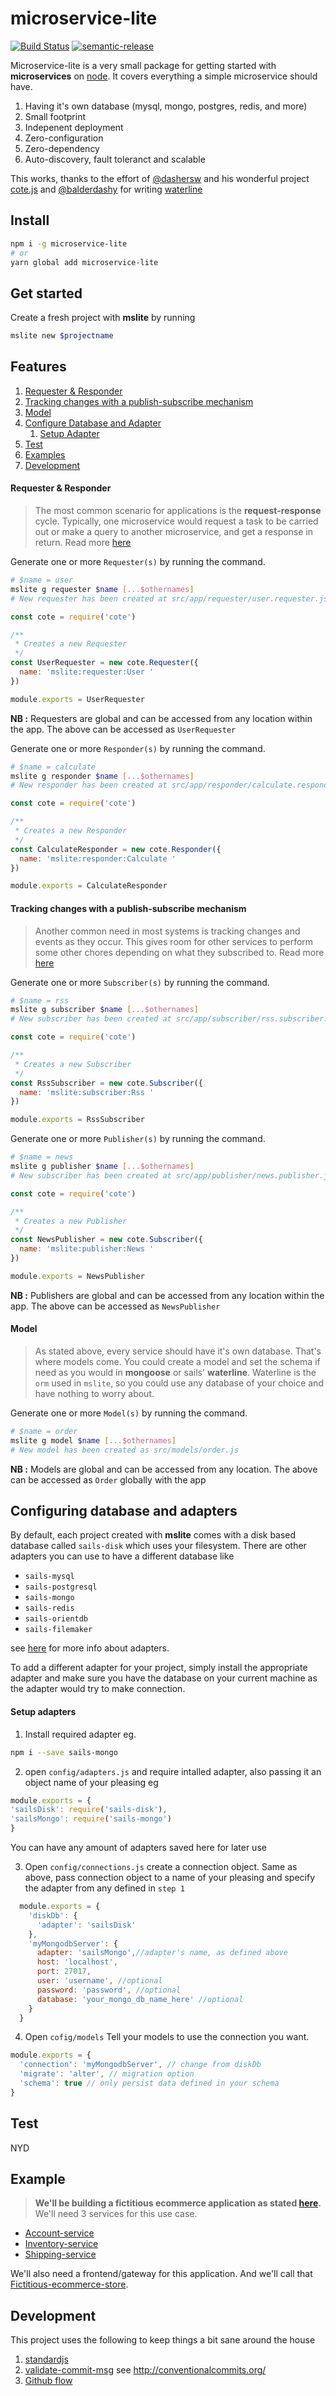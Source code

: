 # microservice-lite

[![Build Status](https://travis-ci.org/Robophil/microservice-lite.svg?branch=feat%2Fsetup-project-dev-dependencies)](https://travis-ci.org/Robophil/microservice-lite)
[![semantic-release](https://img.shields.io/badge/%20%20%F0%9F%93%A6%F0%9F%9A%80-semantic--release-e10079.svg)](https://github.com/semantic-release/semantic-release)

Microservice-lite is a very small package for getting started with **microservices** on [node](htts://nodejs.org).
It covers everything a simple microservice should have.

1. Having it's own database (mysql, mongo, postgres, redis, and more)
2. Small footprint
3. Indepenent deployment
4. Zero-configuration
5. Zero-dependency
6. Auto-discovery, fault toleranct and scalable

This works, thanks to the effort of [@dashersw](https://github.com/dashersw/) and his wonderful project [cote.js](https://github.com/dashersw/cote) 
and [@balderdashy](https://github.com/balderdashy) for writing [waterline](https://github.com/balderdashy/waterline)

## Install

```bash
npm i -g microservice-lite
# or
yarn global add microservice-lite
```
## Get started

Create a fresh project with **mslite** by running
```bash
mslite new $projectname
```

## Features

1. [Requester & Responder](#Requester-&-Responder)
1. [Tracking changes with a publish-subscribe mechanism](#Responder)
1. [Model](#Model)
1. [Configure Database and Adapter](#Model)
   1. [Setup Adapter](#Model)
1. [Test](#Model)
1. [Examples](#Model)
1. [Development](#Model)

#### Requester & Responder
> The most common scenario for applications is the **request-response** cycle. Typically, one microservice would request a task to be carried out or make a query to another microservice, and get a response in return.
Read more [here](http://cote.js.org/#implementing-a-request-response-mechanism)

Generate one or more `Requester(s)` by running the command.
```bash
# $name = user
mslite g requester $name [...$othernames]
# New requester has been created at src/app/requester/user.requester.js
```
```javascript
const cote = require('cote')

/**
 * Creates a new Requester
 */
const UserRequester = new cote.Requester({
  name: 'mslite:requester:User '
})

module.exports = UserRequester

```

**NB :** Requesters are global and can be accessed from any location within the app. The above can be accessed as `UserRequester`

Generate one or more `Responder(s)` by running the command.
```bash
# $name = calculate
mslite g responder $name [...$othernames]
# New responder has been created at src/app/responder/calculate.responder.js
```
```javascript
const cote = require('cote')

/**
 * Creates a new Responder
 */
const CalculateResponder = new cote.Responder({
  name: 'mslite:responder:Calculate '
})

module.exports = CalculateResponder

```

####  Tracking changes with a publish-subscribe mechanism
> Another common need in most systems is tracking changes and events as they occur. This gives room for other services to perform some other chores depending on what they subscribed to. Read more [here](http://cote.js.org/#tracking-changes-in-the-system-with-a-publish-subscribe-mechanism)

Generate one or more `Subscriber(s)` by running the command.
```bash
# $name = rss
mslite g subscriber $name [...$othernames]
# New subscriber has been created at src/app/subscriber/rss.subscriber.js
```
```javascript
const cote = require('cote')

/**
 * Creates a new Subscriber
 */
const RssSubscriber = new cote.Subscriber({
  name: 'mslite:subscriber:Rss '
})

module.exports = RssSubscriber

```
Generate one or more `Publisher(s)` by running the command.
```bash
# $name = news
mslite g publisher $name [...$othernames]
# New subscriber has been created at src/app/publisher/news.publisher.js
```
```javascript
const cote = require('cote')

/**
 * Creates a new Publisher
 */
const NewsPublisher = new cote.Subscriber({
  name: 'mslite:publisher:News '
})

module.exports = NewsPublisher

```
**NB :** Publishers are global and can be accessed from any location within the app. The above can be accessed as `NewsPublisher`

#### Model
> As stated above, every service should have it's own database. That's where models come. You could create a model and set the schema if need as you would in **mongoose** or sails' **waterline**. Waterline is the `orm` used in `mslite`, so you could use any database of your choice and have nothing to worry about. 

Generate one or more `Model(s)` by running the command.
```bash
# $name = order
mslite g model $name [...$othernames]
# New model has been created as src/models/order.js
```
**NB :** Models are global and can be accessed from any location. The above can be accessed as `Order` globally with the app

## Configuring database and adapters
By default, each project created with **mslite** comes with a disk based database called `sails-disk` which uses your filesystem. There are other adapters you can use to have a different database like

- `sails-mysql`
- `sails-postgresql`
- `sails-mongo`
- `sails-redis`
- `sails-orientdb`
- `sails-filemaker`

see [here](http://sailsjs.com/documentation/concepts/extending-sails/adapters/available-adapters) for more info about adapters.

To add a different adapter for your project, simply install the appropriate adapter and make sure you have the database on your current machine as the adapter would try to make connection.

#### Setup adapters
1. Install required adapter eg.
  ```bash
  npm i --save sails-mongo
  ```
2. open `config/adapters.js` and require intalled adapter, also passing it an object name of your pleasing eg
  ```js
  module.exports = {
  'sailsDisk': require('sails-disk'),
  'sailsMongo': require('sails-mongo')
  }
  ```
You can have any amount of adapters saved here for later use

3. Open `config/connections.js` create a connection object. Same as above, pass connection object to a name of your pleasing and specify the adapter from any defined in `step 1`
```js
  module.exports = {
    'diskDb': {
      'adapter': 'sailsDisk'
    },
    'myMongodbServer': {
      adapter: 'sailsMongo',//adapter's name, as defined above
      host: 'localhost',
      port: 27017,
      user: 'username', //optional
      password: 'password', //optional
      database: 'your_mongo_db_name_here' //optional
    }
  }
```
4. Open `cofig/models` Tell your models to use the connection you want.
```js
module.exports = {
  'connection': 'myMongodbServer', // change from diskDb
  'migrate': 'alter', // migration option
  'schema': true // only persist data defined in your schema
}
```

## Test
NYD

## Example
> **We'll be building a fictitious ecommerce application as stated [here](http://microservices.io/patterns/microservices.html).**
> We'll need 3 services for this use case.
* [Account-service](https://github.com/Robophil/Account-service)
* [Inventory-service](https://github.com/Robophil/Inventory-service)
* [Shipping-service](https://github.com/Robophil/Shipping-service)

We'll also need a frontend/gateway for this application. And we'll call that [Fictitious-ecommerce-store](https://github.com/Robophil/Fictitious-ecommerce-store).

## Development

This project uses the following to keep things a bit sane around the house

1. [standardjs](https://standardjs.com/)
2. [validate-commit-msg](https://github.com/conventional-changelog/validate-commit-msg) see http://conventionalcommits.org/
3. [Github flow](https://guides.github.com/introduction/flow/)